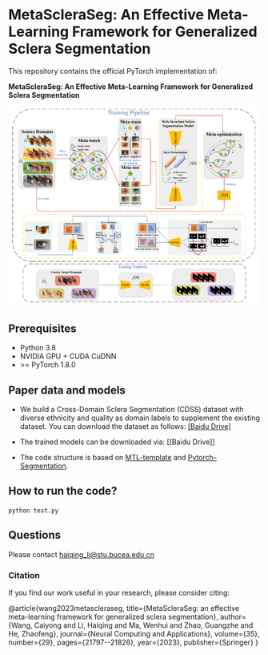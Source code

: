 # MetaScleraSeg: An Effective Meta-Learning Framework for Generalized Sclera Segmentation
This repository contains the official PyTorch implementation of:

**MetaScleraSeg: An Effective Meta-Learning Framework for Generalized Sclera Segmentation**   

![](image/flow.png)

## Prerequisites

- Python 3.8
-  NVIDIA GPU + CUDA CuDNN
-  \>= PyTorch 1.8.0

## Paper data and models
- We build a Cross-Domain Sclera Segmentation (CDSS) dataset with diverse ethnicity and quality as domain labels to supplement the
existing dataset. You can download the dataset as follows: [[Baidu Drive]](https://pan.baidu.com/s/1JvPfyNUxPFIBbYHvfkZW7A?pwd=k1hu 
)

- The trained models can be downloaded via: [[Baidu Drive]]
- The code structure is based on [MTL-template](https://github.com/yaoyao-liu/meta-transfer-learning) and [Pytorch-Segmentation](https://github.com/yassouali/pytorch_segmentation). 

## How to run the code?

```
python test.py 
```

## Questions
Please contact haiqing_li@stu.bucea.edu.cn

### Citation
If you find our work useful in your research, please consider citing:

   @article{wang2023metascleraseg,
       title={MetaScleraSeg: an effective meta-learning framework for generalized sclera segmentation},
       author={Wang, Caiyong and Li, Haiqing and Ma, Wenhui and Zhao, Guangzhe and He, Zhaofeng},
       journal={Neural Computing and Applications},
       volume={35},
       number={29},
       pages={21797--21826},
       year={2023},
       publisher={Springer}
}
